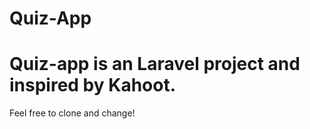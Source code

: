 # Quiz-App
# Quiz-app is an Laravel project and inspired by Kahoot.
Feel free to clone and change!

 
